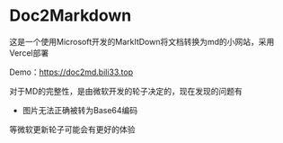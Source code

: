 # Doc2Markdown

这是一个使用Microsoft开发的MarkItDown将文档转换为md的小网站，采用Vercel部署

Demo：https://doc2md.bili33.top

对于MD的完整性，是由微软开发的轮子决定的，现在发现的问题有

- 图片无法正确被转为Base64编码

等微软更新轮子可能会有更好的体验